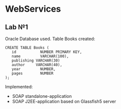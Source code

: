 # WebServices

## Lab №1


Oracle Database used.
Table Books created:

```
CREATE TABLE Books (
   id        	NUMBER PRIMARY KEY,
   name      	VARCHAR(100),
   publishing VARCHAR(30)
   author 	  VARCHAR(40),
   year 	    NUMBER,
   pages	    NUMBER
);
```

Implemented:
- SOAP standalone-application 
- SOAP J2EE-application based on Glassfish5 server
